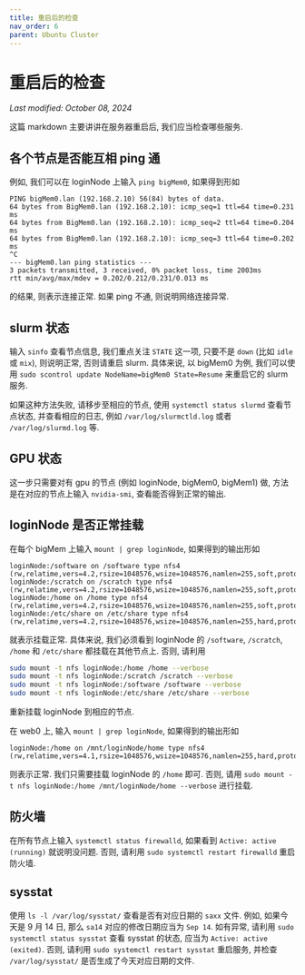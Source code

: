 ```yaml
---
title: 重启后的检查
nav_order: 6
parent: Ubuntu Cluster
---
```


# 重启后的检查
*Last modified: October 08, 2024*

这篇 markdown 主要讲讲在服务器重启后, 我们应当检查哪些服务.

## 各个节点是否能互相 ping 通

例如, 我们可以在 loginNode 上输入 `ping bigMem0`, 如果得到形如

``` text
PING bigMem0.lan (192.168.2.10) 56(84) bytes of data.
64 bytes from BigMem0.lan (192.168.2.10): icmp_seq=1 ttl=64 time=0.231 ms
64 bytes from BigMem0.lan (192.168.2.10): icmp_seq=2 ttl=64 time=0.204 ms
64 bytes from BigMem0.lan (192.168.2.10): icmp_seq=3 ttl=64 time=0.202 ms
^C
--- bigMem0.lan ping statistics ---
3 packets transmitted, 3 received, 0% packet loss, time 2003ms
rtt min/avg/max/mdev = 0.202/0.212/0.231/0.013 ms
```

的结果, 则表示连接正常. 如果 ping 不通, 则说明网络连接异常.

## slurm 状态

输入 `sinfo` 查看节点信息, 我们重点关注 `STATE` 这一项, 只要不是 `down` (比如 `idle` 或 `mix`), 则说明正常, 否则请重启 slurm. 具体来说, 以 bigMem0 为例, 我们可以使用 `sudo scontrol update NodeName=bigMem0 State=Resume` 来重启它的 slurm 服务.

如果这种方法失败, 请移步至相应的节点, 使用 `systemctl status slurmd` 查看节点状态, 并查看相应的日志, 例如 `/var/log/slurmctld.log` 或者 `/var/log/slurmd.log` 等.

## GPU 状态

这一步只需要对有 gpu 的节点 (例如 loginNode, bigMem0, bigMem1) 做, 方法是在对应的节点上输入 `nvidia-smi`, 查看能否得到正常的输出.

## loginNode 是否正常挂载

在每个 bigMem 上输入 `mount | grep loginNode`, 如果得到的输出形如

``` text
loginNode:/software on /software type nfs4 (rw,relatime,vers=4.2,rsize=1048576,wsize=1048576,namlen=255,soft,proto=tcp,timeo=100,retrans=2,sec=sys,clientaddr=192.168.2.10,local_lock=none,addr=192.168.2.1,_netdev)
loginNode:/scratch on /scratch type nfs4 (rw,relatime,vers=4.2,rsize=1048576,wsize=1048576,namlen=255,soft,proto=tcp,timeo=100,retrans=2,sec=sys,clientaddr=192.168.2.10,local_lock=none,addr=192.168.2.1,_netdev)
loginNode:/home on /home type nfs4 (rw,relatime,vers=4.2,rsize=1048576,wsize=1048576,namlen=255,soft,proto=tcp,timeo=100,retrans=2,sec=sys,clientaddr=192.168.2.10,local_lock=none,addr=192.168.2.1,_netdev)
loginNode:/etc/share on /etc/share type nfs4 (rw,relatime,vers=4.2,rsize=1048576,wsize=1048576,namlen=255,hard,proto=tcp,timeo=600,retrans=2,sec=sys,clientaddr=192.168.2.10,local_lock=none,addr=192.168.2.1)
```

就表示挂载正常. 具体来说, 我们必须看到 loginNode 的 `/software`, `/scratch`, `/home` 和 `/etc/share` 都挂载在其他节点上. 否则, 请利用

``` bash
sudo mount -t nfs loginNode:/home /home --verbose
sudo mount -t nfs loginNode:/scratch /scratch --verbose
sudo mount -t nfs loginNode:/software /software --verbose
sudo mount -t nfs loginNode:/etc/share /etc/share --verbose
```

重新挂载 loginNode 到相应的节点.

在 web0 上, 输入 `mount | grep loginNode`, 如果得到的输出形如

``` text
loginNode:/home on /mnt/loginNode/home type nfs4 (rw,relatime,vers=4.1,rsize=1048576,wsize=1048576,namlen=255,hard,proto=tcp,timeo=600,retrans=2,sec=sys,clientaddr=192.168.2.100,local_lock=none,addr=192.168.2.1)
```

则表示正常. 我们只需要挂载 loginNode 的 `/home` 即可. 否则, 请用 `sudo mount -t nfs loginNode:/home /mnt/loginNode/home --verbose` 进行挂载.

## 防火墙

在所有节点上输入 `systemctl status firewalld`, 如果看到 `Active: active (running)` 就说明没问题. 否则, 请利用 `sudo systemctl restart firewalld` 重启防火墙.

## sysstat

使用 `ls -l /var/log/sysstat/` 查看是否有对应日期的 `saxx` 文件. 例如, 如果今天是 9 月 14 日, 那么 `sa14` 对应的修改日期应当为 `Sep 14`. 如有异常, 请利用 `sudo systemctl status sysstat` 查看 sysstat 的状态, 应当为 `Active: active (exited)`. 否则, 请利用 `sudo systemctl restart sysstat` 重启服务, 并检查 `/var/log/sysstat/` 是否生成了今天对应日期的文件.